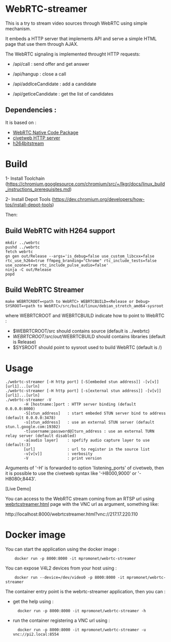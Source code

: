 WebRTC-streamer
===============

This is a try to stream video sources through WebRTC using simple mechanism.

It embeds a HTTP server that implements API and serve a simple HTML page that use them through AJAX.

The WebRTC signaling is implemented throught HTTP requests:

 - /api/call   : send offer and get answer
 - /api/hangup : close a call

 - /api/addIceCandidate : add a candidate
 - /api/getIceCandidate : get the list of candidates


Dependencies :
-------------
It is based on :
 * [WebRTC Native Code Package](http://www.webrtc.org)
 * [civetweb HTTP server](https://github.com/civetweb/civetweb)
 * [h264bitstream](https://github.com/aizvorski/h264bitstream)

Build
===============

1- Install Toolchain (https://chromium.googlesource.com/chromium/src/+/lkgr/docs/linux_build_instructions_prerequisites.md)

2- Install Depot Tools (https://dev.chromium.org/developers/how-tos/install-depot-tools)

Then:

Build WebRTC with H264 support
-------
	mkdir ../webrtc
	pushd ../webrtc
	fetch webrtc
	gn gen out/Release --args='is_debug=false use_custom_libcxx=false rtc_use_h264=true ffmpeg_branding="Chrome" rtc_include_tests=false use_ozone=true rtc_include_pulse_audio=false'
	ninja -C out/Release
	popd



Build WebRTC Streamer
-------
	make WEBRTCROOT=<path to WebRTC> WEBRTCBUILD=<Release or Debug> SYSROOT=<path to WebRTC>/src/build/linux/debian_stretch_amd64-sysroot

where WEBRTCROOT and WEBRTCBUILD indicate how to point to WebRTC :
 - $WEBRTCROOT/src should contains source (default is ../webrtc)
 - $WEBRTCROOT/src/out/$WEBRTCBUILD should contains libraries (default is Release)
 - $SYSROOT should point to sysroot used to build WebRTC (default is /)

Usage
===============
	./webrtc-streamer [-H http port] [-S[embeded stun address]] -[v[v]]  [url1]...[urln]
	./webrtc-streamer [-H http port] [-s[external stun address]] -[v[v]] [url1]...[urln]
	./webrtc-streamer -V
         	-H [hostname:]port : HTTP server binding (default 0.0.0.0:8000)
         	-S[stun_address]   : start embeded STUN server bind to address (default 0.0.0.0:3478)
         	-s[stun_address]   : use an external STUN server (default stun.l.google.com:19302)
         	-t[username:password@]turn_address : use an external TURN relay server (default disabled)
        	-a[audio layer]    : spefify audio capture layer to use (default:3)
         	[url]              : url to register in the source list
        	-v[v[v]]           : verbosity
        	-V                 : print version

Arguments of '-H' is forwarded to option 'listening_ports' of civetweb, then it is possible to use the civetweb syntax like '-H8000,9000' or '-H8080r,8443'.


[Live Demo]

You can access to the WebRTC stream coming from an RTSP url using [webrtcstreamer.html](html/webrtcstreamer.html) page with the VNC url as argument, something like:

   http://localhost:8000/webrtcstreamer.html?vnc://217.17.220.110


Docker image
===============
You can start the application using the docker image :

        docker run -p 8000:8000 -it mpromonet/webrtc-streamer

You can expose V4L2 devices from your host using :

        docker run --device=/dev/video0 -p 8000:8000 -it mpromonet/webrtc-streamer

The container entry point is the webrtc-streamer application, then you can :

* get the help using :

        docker run -p 8000:8000 -it mpromonet/webrtc-streamer -h

* run the container registering a VNC url using :

        docker run -p 8000:8000 -it mpromonet/webrtc-streamer -u vnc://pi2.local:8554




